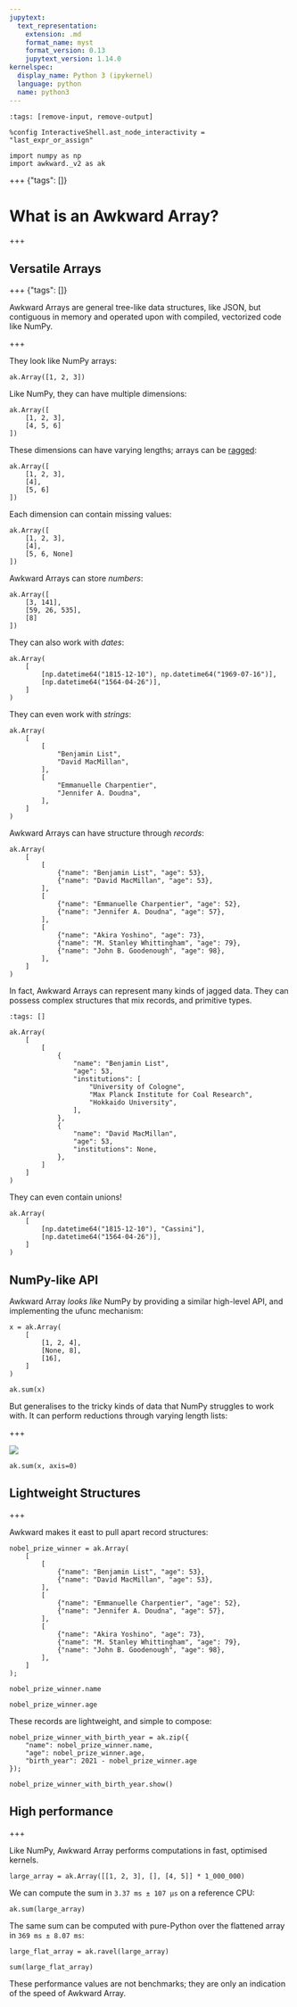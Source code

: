 ```yaml
---
jupytext:
  text_representation:
    extension: .md
    format_name: myst
    format_version: 0.13
    jupytext_version: 1.14.0
kernelspec:
  display_name: Python 3 (ipykernel)
  language: python
  name: python3
---
```


```{code-cell} ipython3
:tags: [remove-input, remove-output]

%config InteractiveShell.ast_node_interactivity = "last_expr_or_assign"

import numpy as np
import awkward._v2 as ak
```

+++ {"tags": []}

# What is an Awkward Array?

+++

## Versatile Arrays

+++ {"tags": []}

Awkward Arrays are general tree-like data structures, like JSON, but contiguous in memory and operated upon with compiled, vectorized code like NumPy.

+++

They look like NumPy arrays:

```{code-cell} ipython3
ak.Array([1, 2, 3])
```

Like NumPy, they can have multiple dimensions:

```{code-cell} ipython3
ak.Array([
    [1, 2, 3],
    [4, 5, 6]
])
```

These dimensions can have varying lengths; arrays can be [ragged](https://en.wikipedia.org/wiki/Jagged_array):

```{code-cell} ipython3
ak.Array([
    [1, 2, 3],
    [4],
    [5, 6]
])
```

Each dimension can contain missing values:

```{code-cell} ipython3
ak.Array([
    [1, 2, 3],
    [4],
    [5, 6, None]
])
```

Awkward Arrays can store _numbers_:

```{code-cell} ipython3
ak.Array([
    [3, 141], 
    [59, 26, 535], 
    [8]
])
```

They can also work with _dates_:

```{code-cell} ipython3
ak.Array(
    [
        [np.datetime64("1815-12-10"), np.datetime64("1969-07-16")],
        [np.datetime64("1564-04-26")],
    ]
)
```

They can even work with _strings_:

```{code-cell} ipython3
ak.Array(
    [
        [
            "Benjamin List",
            "David MacMillan",
        ],
        [
            "Emmanuelle Charpentier",
            "Jennifer A. Doudna",
        ],
    ]
)
```

Awkward Arrays can have structure through _records_:

```{code-cell} ipython3
ak.Array(
    [
        [
            {"name": "Benjamin List", "age": 53},
            {"name": "David MacMillan", "age": 53},
        ],
        [
            {"name": "Emmanuelle Charpentier", "age": 52},
            {"name": "Jennifer A. Doudna", "age": 57},
        ],
        [
            {"name": "Akira Yoshino", "age": 73},
            {"name": "M. Stanley Whittingham", "age": 79},
            {"name": "John B. Goodenough", "age": 98},
        ],
    ]
)
```

In fact, Awkward Arrays can represent many kinds of jagged data. They can possess complex structures that mix records, and primitive types.

```{code-cell} ipython3
:tags: []

ak.Array(
    [
        [
            {
                "name": "Benjamin List",
                "age": 53,
                "institutions": [
                    "University of Cologne",
                    "Max Planck Institute for Coal Research",
                    "Hokkaido University",
                ],
            },
            {
                "name": "David MacMillan",
                "age": 53,
                "institutions": None,
            },
        ]
    ]
)
```

They can even contain unions!

```{code-cell} ipython3
ak.Array(
    [
        [np.datetime64("1815-12-10"), "Cassini"],
        [np.datetime64("1564-04-26")],
    ]
)
```

## NumPy-like API

Awkward Array _looks like_ NumPy by providing a similar high-level API, and implementing the ufunc mechanism:

```{code-cell} ipython3
x = ak.Array(
    [
        [1, 2, 4],
        [None, 8],
        [16],
    ]
)

ak.sum(x)
```

But generalises to the tricky kinds of data that NumPy struggles to work with. It can perform reductions through varying length lists:

+++

![](img/example-reduction-sum.svg)

```{code-cell} ipython3
ak.sum(x, axis=0)
```

## Lightweight Structures

+++

Awkward makes it east to pull apart record structures:

```{code-cell} ipython3
nobel_prize_winner = ak.Array(
    [
        [
            {"name": "Benjamin List", "age": 53},
            {"name": "David MacMillan", "age": 53},
        ],
        [
            {"name": "Emmanuelle Charpentier", "age": 52},
            {"name": "Jennifer A. Doudna", "age": 57},
        ],
        [
            {"name": "Akira Yoshino", "age": 73},
            {"name": "M. Stanley Whittingham", "age": 79},
            {"name": "John B. Goodenough", "age": 98},
        ],
    ]
);
```

```{code-cell} ipython3
nobel_prize_winner.name
```

```{code-cell} ipython3
nobel_prize_winner.age
```

These records are lightweight, and simple to compose:

```{code-cell} ipython3
nobel_prize_winner_with_birth_year = ak.zip({
    "name": nobel_prize_winner.name,
    "age": nobel_prize_winner.age,
    "birth_year": 2021 - nobel_prize_winner.age
});
```

```{code-cell} ipython3
nobel_prize_winner_with_birth_year.show()
```

## High performance

+++

Like NumPy, Awkward Array performs computations in fast, optimised kernels.

```{code-cell} ipython3
large_array = ak.Array([[1, 2, 3], [], [4, 5]] * 1_000_000)
```

We can compute the sum in `3.37 ms ± 107 µs` on a reference CPU:

```{code-cell} ipython3
ak.sum(large_array)
```

The same sum can be computed with pure-Python over the flattened array in `369 ms ± 8.07 ms`:

```{code-cell} ipython3
large_flat_array = ak.ravel(large_array)

sum(large_flat_array)
```

These performance values are not benchmarks; they are only an indication of the speed of Awkward Array.
